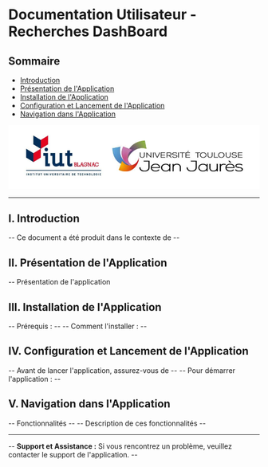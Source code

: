 # Documentation Utilisateur - Recherches DashBoard

## Sommaire
- [Introduction](#i-introduction)
- [Présentation de l'Application](#ii-présentation-de-lapplication)
- [Installation de l'Application](#iii-installation-de-lapplication)
- [Configuration et Lancement de l'Application](#iv-configuration-et-lancement-de-lapplication)
- [Navigation dans l'Application](#v-navigation-dans-lapplication)

![Logo IUT](Logo_IUT.png)

---

## I. Introduction
 -- Ce document a été produit dans le contexte de --

## II. Présentation de l'Application
 -- Présentation de l'application

## III. Installation de l'Application
 -- Prérequis : --
 -- Comment l'installer : --

## IV. Configuration et Lancement de l'Application
 -- Avant de lancer l'application, assurez-vous de --
 -- Pour démarrer l'application : --

## V. Navigation dans l'Application
 -- Fonctionnalités --
 -- Description de ces fonctionnalités --
 
---

 -- **Support et Assistance :** Si vous rencontrez un problème, veuillez contacter le support de l'application. --

